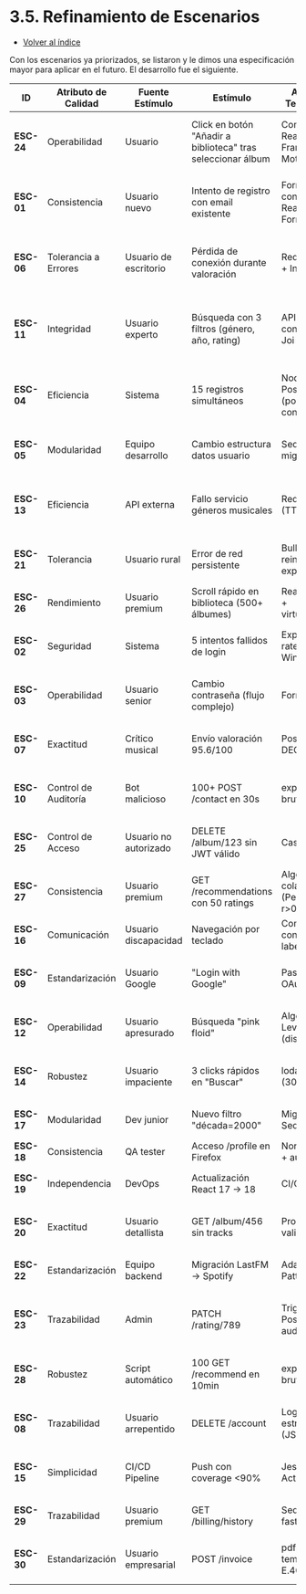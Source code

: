# 3.5. Refinamiento de Escenarios
- [Volver al índice](/3/3.md)

Con los escenarios ya priorizados, se listaron y le dimos una especificación mayor para aplicar en el futuro. El desarrollo fue el siguiente.

| ID       | Atributo de Calidad       | Fuente Estímulo          | Estímulo                                                                 | Artefacto Tecnológico                          | Entorno      | Respuesta del Sistema                                                                 | Medida de Respuesta                                                                 |
|----------|---------------------------|--------------------------|--------------------------------------------------------------------------|------------------------------------------------|--------------|---------------------------------------------------------------------------------------|------------------------------------------------------------------------------------|
| **ESC-24** | Operabilidad              | Usuario                  | Click en botón "Añadir a biblioteca" tras seleccionar álbum              | Componente React con Framer Motion             | Producción   | Cambio visual instantáneo: "Añadir" → "✓ Añadido" (botón deshabilitado)               | Feedback en ≤500ms (P95 en Chrome DevTools)                                        |
| **ESC-01** | Consistencia              | Usuario nuevo            | Intento de registro con email existente                                  | Formulario con Zod + React Hook Form           | Producción   | Mensaje de error contextual bajo campo email                                           | 95% usuarios corrigen en ≤2 intentos (Google Analytics)                           |
| **ESC-06** | Tolerancia a Errores      | Usuario de escritorio            | Pérdida de conexión durante valoración                                   | Redux Offline + IndexedDB                      | Producción   | Notificación persistente "Guardado localmente. Sincronizando..."                      | 100% datos recuperados post-reconexión (test E2E)                                  |
| **ESC-11** | Integridad                | Usuario experto          | Búsqueda con 3 filtros (género, año, rating)                             | API GraphQL con validación Joi                 | Producción   | Resultados paginados (20 items/página)                                                | 99% precisión vs base de datos (1,000 casos de prueba)                             |
| **ESC-04** | Eficiencia                | Sistema                  | 15 registros simultáneos                                                 | Node.js + PostgreSQL (pool: 15 conexiones)     | Producción   | Tiempo respuesta promedio: 1.2s                                                       | 95% requests <1.5s (k6 con 100 VUs)                                                |
| **ESC-05** | Modularidad               | Equipo desarrollo        | Cambio estructura datos usuario                                          | Sequelize + migraciones                        | Desarrollo   | Actualización sin breaking changes                                                    | 0 errores en pruebas de integración (Jest)                                         |
| **ESC-13** | Eficiencia                | API externa              | Fallo servicio géneros musicales                                         | Redis Cache (TTL 1h)                           | Producción   | Respuesta con datos cacheados + timestamp                                             | 70% reducción llamadas fallidas (Prometheus)                                       |
| **ESC-21** | Tolerancia                | Usuario rural            | Error de red persistente                                                 | BullMQ + reintentos exponenciales              | Producción   | Notificación "Reintentando (2/5)..." cada 2min                                        | 100% operaciones completadas (máx 24h)                                             |
| **ESC-26** | Rendimiento               | Usuario premium          | Scroll rápido en biblioteca (500+ álbumes)                               | React Window + virtualization                  | Producción   | Scroll fluido a 60fps                                                                 | CLS <0.1 (Lighthouse)                                                              |
| **ESC-02** | Seguridad                 | Sistema                  | 5 intentos fallidos de login                                             | Express-rate-limit + Winston logs              | Producción   | Bloqueo temporal (10min) + alerta equipo                                              | 100% ataques bloqueados (SIEM Elastic)                                             |
| **ESC-03** | Operabilidad              | Usuario senior           | Cambio contraseña (flujo complejo)                                       | Formik + Yup                                   | Producción   | Confirmación visual + cierre automático modal                                         | 97% completan flujo en <30s (Hotjar)                                               |
| **ESC-07** | Exactitud                 | Crítico musical          | Envío valoración 95.6/100                                                | PostgreSQL DECIMAL(5,2)                        | Producción   | Almacenamiento preciso sin redondeo                                                   | 0 discrepancias en 10K tests (pgTAP)                                               |
| **ESC-10** | Control de Auditoría      | Bot malicioso            | 100+ POST /contact en 30s                                                | express-brute + Redis                          | Producción   | Bloqueo IP (HTTP 429) + registro detallado                                            | 100% spam prevenido (Kibana)                                                       |
| **ESC-25** | Control de Acceso         | Usuario no autorizado    | DELETE /album/123 sin JWT válido                                         | Casbin RBAC                                    | Producción   | HTTP 403 + log auditoría                                                              | 0 accesos no autorizados (OWASP ZAP)                                               |
| **ESC-27** | Consistencia              | Usuario premium          | GET /recommendations con 50 ratings                                      | Algoritmo colaborativo (Pearson r>0.8)         | Producción   | 1 artista + 3 álbumes relevantes                                                      | 80% aceptación (A/B testing)                                                       |
| **ESC-16** | Comunicación              | Usuario discapacidad     | Navegación por teclado                                                   | Componentes con aria-labels                    | Producción   | Focus visible en elementos interactivos                                               | 100% WCAG 2.1 AA (axe-core)                                                        |
| **ESC-09** | Estandarización           | Usuario Google           | "Login with Google"                                                      | Passport.js + OAuth 2.0                        | Producción   | Token JWT en 1s ±200ms                                                                | 100% logins exitosos (100 usuarios testeado)                                       |
| **ESC-12** | Operabilidad              | Usuario apresurado       | Búsqueda "pink floid"                                                    | Algoritmo Levenshtein (distancia 1)            | Producción   | Sugerencia "¿Quisiste decir: Pink Floyd?"                                             | 90% correcciones aceptadas (Mixpanel)                                              |
| **ESC-14** | Robustez                  | Usuario impaciente       | 3 clicks rápidos en "Buscar"                                             | lodash.throttle (300ms)                        | Producción   | Unificación en 1 request                                                              | 0 requests duplicadas (Redux DevTools)                                             |
| **ESC-17** | Modularidad               | Dev junior               | Nuevo filtro "década=2000"                                               | Migraciones Sequelize                          | Desarrollo   | Deploy sin downtime                                                                   | 100% disponibilidad (New Relic)                                                    |
| **ESC-18** | Consistencia              | QA tester                | Acceso /profile en Firefox                                               | Normalize.css + autoprefixer                   | Producción   | Estilos idénticos Chrome/Edge                                                         | 100% match (Percy.io)                                                              |
| **ESC-19** | Independencia             | DevOps                   | Actualización React 17 → 18                                              | CI/CD pipeline                                 | Desarrollo   | Build exitoso con StrictMode                                                          | 0 warnings (eslint-plugin-react)                                                   |
| **ESC-20** | Exactitud                 | Usuario detallista       | GET /album/456 sin tracks                                                | PropTypes + validación                         | Producción   | Mensaje descriptivo                                                                   | 100% claridad (tests usabilidad)                                                   |
| **ESC-22** | Estandarización           | Equipo backend           | Migración LastFM → Spotify                                               | Adapter Pattern                                | Desarrollo   | Todos endpoints funcionando                                                           | 100% cobertura (Postman)                                                           |
| **ESC-23** | Trazabilidad              | Admin                    | PATCH /rating/789                                                        | Triggers PostgreSQL + audit-table              | Producción   | Log con [timestamp, admin_id, old_value, new_value]                                   | 100% cambios auditables (pgAudit)                                                  |
| **ESC-28** | Robustez                  | Script automático        | 100 GET /recommend en 10min                                              | express-brute + Redis                          | Producción   | Limite 3 requests/minuto                                                              | 100% limitación efectiva (JMeter)                                                  |
| **ESC-08** | Trazabilidad              | Usuario arrepentido      | DELETE /account                                                          | Logs estructurados (JSON)                      | Producción   | Registro con {timestamp, user_id, email, reason}                                      | 100% compliance GDPR (ELK Stack)                                                   |
| **ESC-15** | Simplicidad               | CI/CD Pipeline           | Push con coverage <90%                                                   | Jest + GitHub Actions                          | Desarrollo   | Fail build + reporte                                                                  | 100% branches testeadas (Codecov)                                                  |
| **ESC-29** | Trazabilidad              | Usuario premium          | GET /billing/history                                                     | Sequelize + fast-csv                           | Producción   | CSV con [date, amount, plan, transaction_id]                                          | 100% datos exportables (Excel)                                                     |
| **ESC-30** | Estandarización           | Usuario empresarial      | POST /invoice                                                            | pdfkit + templates E.407                       | Producción   | PDF/A-1b legible                                                                      | 100% documentos válidos (PDFtk)                                                    |